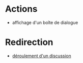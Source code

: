 # Actions

- affichage d'un boîte de dialogue

# Redirection

- [déroulement d'un discussion](déroulement%20d'un%20discussion.md)